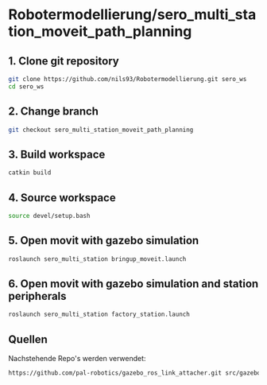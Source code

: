 # Robotermodellierung/sero_multi_station_moveit_path_planning

## 1. Clone git repository 
```bash
git clone https://github.com/nils93/Robotermodellierung.git sero_ws
cd sero_ws
```

## 2. Change branch 
```bash
git checkout sero_multi_station_moveit_path_planning
```

## 3. Build workspace
```bash
catkin build
```

## 4. Source workspace 
```bash
source devel/setup.bash
```

## 5. Open movit with gazebo simulation
```bash
roslaunch sero_multi_station bringup_moveit.launch
```

## 6. Open movit with gazebo simulation and station peripherals
```bash
roslaunch sero_multi_station factory_station.launch
```


## Quellen
Nachstehende Repo's werden verwendet:
```bash
https://github.com/pal-robotics/gazebo_ros_link_attacher.git src/gazebo_ros_link_attacher
```